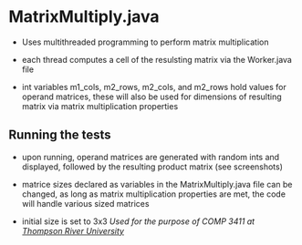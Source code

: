 # MatrixMultiply.java

* Uses multithreaded programming to perform matrix multiplication

* each thread computes a cell of the resulsting matrix via the Worker.java file

* int variables m1_cols, m2_rows, m2_cols, and m2_rows hold values for operand matrices, these will also be used for dimensions of resulting matrix via matrix multiplication properties

## Running the tests

* upon running, operand matrices are generated with random ints and displayed, followed by the resulting product matrix (see screenshots)

* matrice sizes declared as variables in the MatrixMultiply.java file can be changed, as long as matrix multiplication properties are met, the code will handle various sized matrices

* initial size is set to 3x3
*Used for the purpose of COMP 3411 at [Thompson River University](https://www.tru.ca/)*
